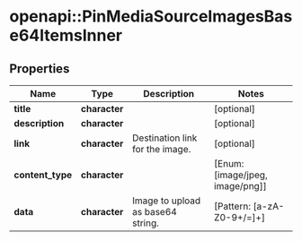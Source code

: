 # openapi::PinMediaSourceImagesBase64ItemsInner


## Properties
Name | Type | Description | Notes
------------ | ------------- | ------------- | -------------
**title** | **character** |  | [optional] 
**description** | **character** |  | [optional] 
**link** | **character** | Destination link for the image. | [optional] 
**content_type** | **character** |  | [Enum: [image/jpeg, image/png]] 
**data** | **character** | Image to upload as base64 string. | [Pattern: [a-zA-Z0-9+/&#x3D;]+] 


